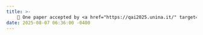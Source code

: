 ```yaml
---
title: >-
    🎉 One paper accepted by <a href="https://qai2025.unina.it/" target="_blank">IEEE International Conference on Quantum Artificial Intelligence (QAI 2025)</a>!
date: 2025-08-07 06:36:00 -0400
---
```

